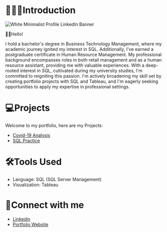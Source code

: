 # 👩🏽‍💻Introduction 
![White Minimalist Profile LinkedIn Banner](https://github.com/s-k96/s-k96/assets/150070489/4caf8fbd-809e-45aa-9a37-72acdccf87fe)


👋🏼Hello!  

I hold a bachelor's degree in Business Technology Management, where my academic journey ignited my interest in SQL. 
Additionally, I've earned a postgraduate certificate in Human Resource Management. My professional background 
encompasses roles in both retail management and as a human resource assistant, providing me with valuable experiences. 
With a deep-rooted interest in SQL, cultivated during my university studies, I'm committed to reigniting this passion. 
I'm actively broadening my skill set by creating portfolio projects with SQL and Tableau, and I'm eagerly seeking 
opportunities to apply my expertise in professional settings.



# 💻Projects
Welcome to my portfolio, here are my Projects:
-  [Covid-19 Analysis](https://github.com/s-k96/PortfolioProjects-Covid19Analysis)
-  [SQL Practice](https://github.com/s-k96/SQLPractice-HospitalPatientDoctorAnalysis)



# 🛠️Tools Used
- Language: SQL (SQL Server Management)
- Visualization: Tableau



# 🔌Connect with me
- [Linkedin](https://www.linkedin.com/in/s-k-19589320b/)
- [Portfolio Website](https://skportfolio2023.wordpress.com/)
<!---
s-k96/s-k96 is a ✨ special ✨ repository because its `README.md` (this file) appears on your GitHub profile.
You can click the Preview link to take a look at your changes.
--->

